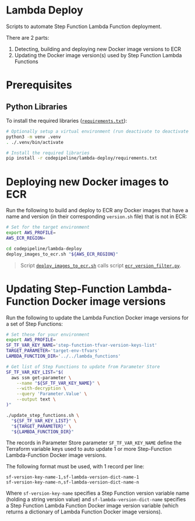 # Lambda Deploy

Scripts to automate Step Function Lambda Function deployment.

There are 2 parts:

1. Detecting, building and deploying new Docker image versions to ECR
2. Updating the Docker image version(s) used by Step Function Lambda Functions

# Prerequisites

## Python Libraries

To install the required libraries ([`requirements.txt`](requirements.txt)):

```bash
# Optionally setup a virtual environment (run deactivate to deactivate it)
python3 -m venv .venv
. ./.venv/bin/activate

# Install the required libraries
pip install -r codepipeline/lambda-deploy/requirements.txt
```

# Deploying new Docker images to ECR

Run the following to build and deploy to ECR any Docker images that have a
name and version (in their corresponding `version.sh` file) that is not in
ECR:

```bash
# Set for the target environment
export AWS_PROFILE=
AWS_ECR_REGION=

cd codepipeline/lambda-deploy
deploy_images_to_ecr.sh "${AWS_ECR_REGION}"
```

> Script [`deploy_images_to_ecr.sh`](deploy_images_to_ecr.sh) calls script
  [`ecr_version_filter.py`](ecr_version_filter.py).

# Updating Step-Function Lambda-Function Docker image versions

Run the following to update the Lambda Function Docker image versions for a
set of Step Functions:

```bash
# Set these for your environment
export AWS_PROFILE=
SF_TF_VAR_KEY_NAME='step-function-tfvar-version-keys-list'
TARGET_PARAMETER='target-env-tfvars'
LAMBDA_FUNCTION_DIR='../../lambda_functions'

# Get list of Step Functions to update from Parameter Store
SF_TF_VAR_KEY_LIST="$(
  aws ssm get-parameter \
    --name "${SF_TF_VAR_KEY_NAME}" \
    --with-decryption \
    --query 'Parameter.Value' \
    --output text \
)"

./update_step_functions.sh \
  "${SF_TF_VAR_KEY_LIST}" \
  "${TARGET_PARAMETER}" \
  "${LAMBDA_FUNCTION_DIR}"
```

The records in Parameter Store parameter `SF_TF_VAR_KEY_NAME` define the
Terraform variable keys used to auto update 1 or more Step-Function
Lambda-Function Docker image versions.

The following format must be used, with 1 record per line:

```
sf-version-key-name-1,sf-lambda-version-dict-name-1
sf-version-key-name-n,sf-lambda-version-dict-name-n
```

Where `sf-version-key-name` specifies a Step Function version variable name
(holding a string version value) and `sf-lambda-version-dict-name` specifies a
Step Function Lambda Function Docker image version variable (which returns a
dictionary of Lambda Function Docker image versions).
